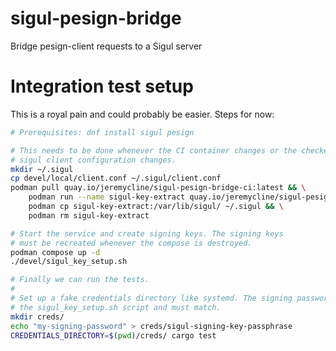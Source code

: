 # sigul-pesign-bridge
Bridge pesign-client requests to a Sigul server

# Integration test setup

This is a royal pain and could probably be easier. Steps for now:

```bash
# Prerequisites: dnf install sigul pesign

# This needs to be done whenever the CI container changes or the checked-in
# sigul client configuration changes.
mkdir ~/.sigul
cp devel/local/client.conf ~/.sigul/client.conf
podman pull quay.io/jeremycline/sigul-pesign-bridge-ci:latest && \
    podman run --name sigul-key-extract quay.io/jeremycline/sigul-pesign-bridge-ci:latest && \
    podman cp sigul-key-extract:/var/lib/sigul/ ~/.sigul && \
    podman rm sigul-key-extract

# Start the service and create signing keys. The signing keys
# must be recreated whenever the compose is destroyed.
podman compose up -d
./devel/sigul_key_setup.sh

# Finally we can run the tests.
# 
# Set up a fake credentials directory like systemd. The signing password is set in
# the sigul_key_setup.sh script and must match.
mkdir creds/
echo "my-signing-password" > creds/sigul-signing-key-passphrase
CREDENTIALS_DIRECTORY=$(pwd)/creds/ cargo test
```